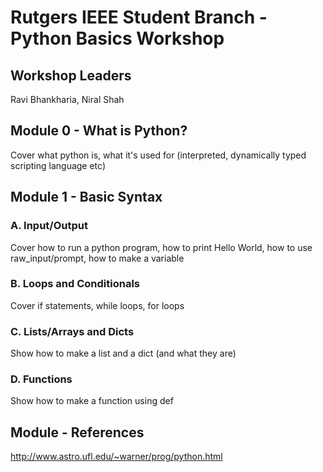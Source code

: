 
# Rutgers IEEE Student Branch - Python Basics Workshop

## Workshop Leaders

Ravi Bhankharia, Niral Shah

## Module 0 - What is Python?

Cover what python is, what it's used for (interpreted, dynamically typed scripting language etc)

## Module 1 - Basic Syntax

### A. Input/Output

Cover how to run a python program, how to print Hello World, how to use raw_input/prompt, how to make a variable

### B. Loops and Conditionals

Cover if statements, while loops, for loops

### C. Lists/Arrays and Dicts

Show how to make a list and a dict (and what they are)

### D. Functions

Show how to make a function using def

## Module - References
http://www.astro.ufl.edu/~warner/prog/python.html
